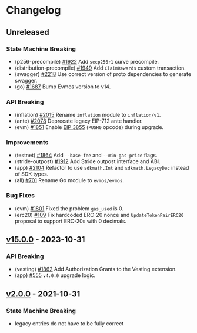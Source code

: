<!--
Some comments at head of file...
-->
# Changelog

## Unreleased

### State Machine Breaking

- (p256-precompile) [#1922](https://github.com/evmos/evmos/pull/1922) Add `secp256r1` curve precompile.
- (distribution-precompile) [#1949](https://github.com/evmos/evmos/pull/1949) Add `ClaimRewards` custom transaction.
- (swagger) [#2218](https://github.com/evmos/evmos/pull/2218) Use correct version of proto dependencies to generate swagger.
- (go) [#1687](https://github.com/evmos/evmos/pull/1687) Bump Evmos version to v14.

### API Breaking

- (inflation) [#2015](https://github.com/evmos/evmos/pull/2015) Rename `inflation` module to `inflation/v1`.
- (ante) [#2078](https://github.com/evmos/evmos/pull/2078) Deprecate legacy EIP-712 ante handler.
- (evm) [#1851](https://github.com/evmos/evmos/pull/1851) Enable [EIP 3855](https://eips.ethereum.org/EIPS/eip-3855) (`PUSH0` opcode) during upgrade.

### Improvements

- (testnet) [#1864](https://github.com/evmos/evmos/pull/1864) Add `--base-fee` and `--min-gas-price` flags.
- (stride-outpost) [#1912](https://github.com/evmos/evmos/pull/1912) Add Stride outpost interface and ABI.
- (app) [#2104](https://github.com/evmos/evmos/pull/2104) Refactor to use `sdkmath.Int` and `sdkmath.LegacyDec` instead of SDK types.
- (all) [#701](https://github.com/evmos/evmos/pull/701) Rename Go module to `evmos/evmos`.

### Bug Fixes

- (evm) [#1801](https://github.com/evmos/evmos/pull/1801) Fixed the problem `gas_used` is 0.
- (erc20) [#109](https://github.com/evmos/evmos/pull/109) Fix hardcoded ERC-20 nonce and `UpdateTokenPairERC20` proposal to support ERC-20s with 0 decimals.

## [v15.0.0](https://github.com/evmos/evmos/releases/tag/v15.0.0) - 2023-10-31

### API Breaking

- (vesting) [#1862](https://github.com/evmos/evmos/pull/1862) Add Authorization Grants to the Vesting extension.
- (app) [#555](https://github.com/evmos/evmos/pull/555) `v4.0.0` upgrade logic.

## [v2.0.0](https://github.com/evmos/evmos/releases/tag/v2.0.0) - 2021-10-31
### State Machine Breaking

- legacy entries do not have to be fully correct
